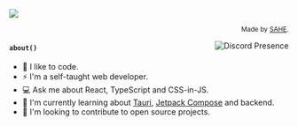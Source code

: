 <img src="https://user-images.githubusercontent.com/69730080/176517578-ca4176fc-3b6c-4ab3-8ef2-25decf53b61b.gif" />
<p align="right"><sup>Made by <a href="https://github.com/hess-sabina">SAHE</a>.</sup></p>

<a href="https://discord.com/users/297134310752911360" target="_blank" rel="nofollow">
   <img src="https://lanyard-profile-readme.vercel.app/api/297134310752911360?idleMessage=I%20have%20some%20free%20time.%20Let's%20chat!" alt="Discord Presence" align="right">
</a>

#### `about()`
- 🔭 I like to code.
- ⚡ I'm a self-taught web developer.
- 💻 Ask me about React, TypeScript and CSS-in-JS.
- 🍵 I'm currently learning about [Tauri](https://tauri.app/), [Jetpack Compose](https://developer.android.com/jetpack/compose) and backend.
- 🌱 I'm looking to contribute to open source projects.
